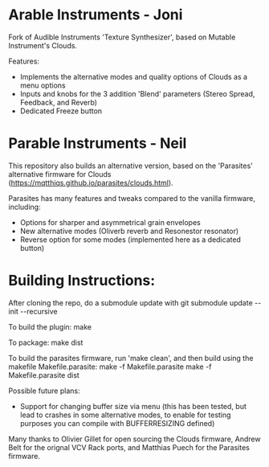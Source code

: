 
# Arable Instruments - Joni

Fork of Audible Instruments 'Texture Synthesizer', based on Mutable Instrument's Clouds.

Features:
- Implements the alternative modes and quality options of Clouds as a menu options 
- Inputs and knobs for the 3 addition 'Blend' parameters (Stereo Spread, Feedback, and Reverb)
- Dedicated Freeze button


# Parable Instruments - Neil

This repository also builds an alternative version, based on the 'Parasites' alternative firmware for Clouds (https://mqtthiqs.github.io/parasites/clouds.html).

Parasites has many features and tweaks compared to the vanilla firmware, including:
- Options for sharper and asymmetrical grain envelopes
- New alternative modes (Oliverb reverb and Resonestor resonator)
- Reverse option for some modes (implemented here as a dedicated button)


# Building Instructions:
After cloning the repo, do a submodule update with
  git submodule update --init --recursive

To build the plugin:
  make
  
To package:
  make dist

To build the parasites firmware, run 'make clean', and then build using the makefile Makefile.parasite:
  make -f Makefile.parasite
  make -f Makefile.parasite dist

Possible future plans:
- Support for changing buffer size via menu (this has been tested, but lead to crashes in some alternative modes, to enable for testing purposes you can compile with BUFFERRESIZING defined)

Many thanks to Olivier Gillet for open sourcing the Clouds firmware, Andrew Belt for the orignal VCV Rack ports, and Matthias Puech for the Parasites firmware.



